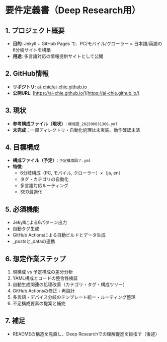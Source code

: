 # 要件定義書（Deep Research用）

## 1. プロジェクト概要
- **目的**: Jekyll + GitHub Pages で、PC/モバイル/クローラー × 日本語/英語の6分岐サイトを構築
- **用途**: 多言語対応の情報提供サイトとして公開

## 2. GitHub情報
- **リポジトリ**: [ai-chie/ai-chie.github.io](https://github.com/ai-chie/ai-chie.github.io)
- **公開URL**: [https://ai-chie.github.io/](https://ai-chie.github.io/)

## 3. 現状
- **参考構成ファイル（現状）**: `構成図_202506031306.yml`
- **未完成**：一部ディレクトリ・自動化処理は未実装、動作確認未済

## 4. 目標構成
- **構成ファイル（予定）**: `予定構成図７.yml`
- **特徴**:
  - 6分岐構成（PC, モバイル, クローラー）×（ja, en）
  - タグ・カテゴリの自動化
  - 多言語対応ルーティング
  - SEO最適化

## 5. 必須機能
- Jekyllによる6パターン出力
- 自動タグ生成
- GitHub Actionsによる自動ビルドとデータ生成
- _postsと_dataの連携

## 6. 想定作業ステップ
1. 現構成 vs 予定構成の差分分析
2. YAML構成とコードの整合性検証
3. 自動生成関連の処理改善（カテゴリ・タグ・構成ツリー）
4. GitHub Actionsの修正・再設計
5. 多言語・デバイス分岐のテンプレート統一・ルーティング整理
6. 不足構成要素の提案と補完

## 7. 補足
- READMEの構造を見直し、Deep Researchでの理解促進を目指す（後述）
